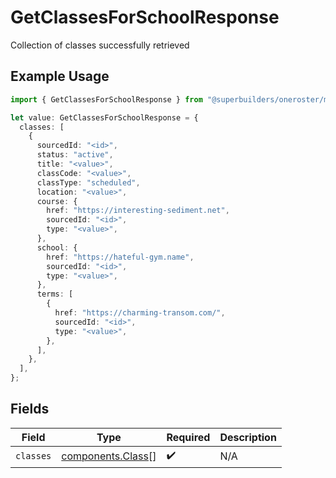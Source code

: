 # GetClassesForSchoolResponse

Collection of classes successfully retrieved

## Example Usage

```typescript
import { GetClassesForSchoolResponse } from "@superbuilders/oneroster/models/operations";

let value: GetClassesForSchoolResponse = {
  classes: [
    {
      sourcedId: "<id>",
      status: "active",
      title: "<value>",
      classCode: "<value>",
      classType: "scheduled",
      location: "<value>",
      course: {
        href: "https://interesting-sediment.net",
        sourcedId: "<id>",
        type: "<value>",
      },
      school: {
        href: "https://hateful-gym.name",
        sourcedId: "<id>",
        type: "<value>",
      },
      terms: [
        {
          href: "https://charming-transom.com/",
          sourcedId: "<id>",
          type: "<value>",
        },
      ],
    },
  ],
};
```

## Fields

| Field                                                  | Type                                                   | Required                                               | Description                                            |
| ------------------------------------------------------ | ------------------------------------------------------ | ------------------------------------------------------ | ------------------------------------------------------ |
| `classes`                                              | [components.Class](../../models/components/class.md)[] | :heavy_check_mark:                                     | N/A                                                    |
